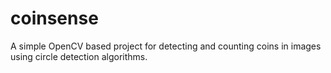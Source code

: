 # coinsense
A simple OpenCV based project for detecting and counting coins in images using circle detection algorithms.
